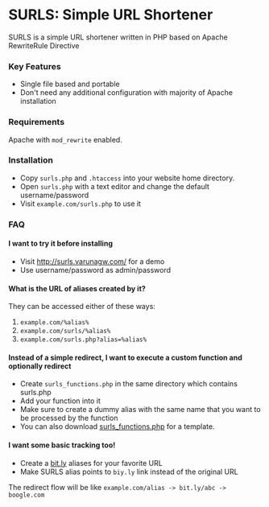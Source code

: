 # SURLS: Simple URL Shortener
SURLS is a simple URL shortener written in PHP based on Apache RewriteRule Directive

### Key Features
 - Single file based and portable
 - Don't need any additional configuration with majority of Apache installation

### Requirements
Apache with `mod_rewrite` enabled.

### Installation
- Copy `surls.php` and `.htaccess` into your website home directory.
- Open `surls.php` with a text editor and change the default username/password
- Visit `example.com/surls.php` to use it

### FAQ

#### I want to try it before installing
- Visit http://surls.varunagw.com/ for a demo
- Use username/password as admin/password

#### What is the URL of aliases created by it?
They can be accessed either of these ways:

1. `example.com/%alias%`
2. `example.com/surls/%alias%`
3. `example.com/surls.php?alias=%alias%`

#### Instead of a simple redirect, I want to execute a custom function and optionally redirect
- Create `surls_functions.php` in the same directory which contains surls.php
- Add your function into it
- Make sure to create a dummy alias with the same name that you want to be processed by the function
- You can also download [surls_functions.php](https://github.com/VarunAgw/SURLS/blob/master/surls_functions.php) for a template.

#### I want some basic tracking too!
- Create a [bit.ly](https://bit.ly) aliases for your favorite URL
- Make SURLS alias points to `biy.ly` link instead of the original URL

The redirect flow will be like `example.com/alias -> bit.ly/abc -> boogle.com`

